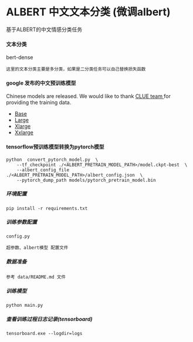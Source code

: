 # ALBERT 中文文本分类 (微调albert)

基于ALBERT的中文情感分类任务

#### 文本分类

bert-dense

```
这里的文本分类主要是多分类，如果是二分类任务可以自己替换损失函数
``` 

#### google 发布的中文预训练模型
Chinese models are released. We would like to thank [CLUE team ](https://github.com/CLUEbenchmark/CLUE) for providing the training data.
- [Base](https://storage.googleapis.com/albert_models/albert_base_zh.tar.gz)
- [Large](https://storage.googleapis.com/albert_models/albert_large_zh.tar.gz)
- [Xlarge](https://storage.googleapis.com/albert_models/albert_xlarge_zh.tar.gz)
- [Xxlarge](https://storage.googleapis.com/albert_models/albert_xxlarge_zh.tar.gz)



#### tensorflow预训练模型转换为pytorch模型

```
python  convert_pytorch_model.py  \
    --tf_checkpoint ./<ALBERT_PRETRAIN_MODEL_PATH>/model.ckpt-best  \
    --albert_config_file ./<ALBERT_PRETRAIN_MODEL_PATH>/albert_config.json  \
    --pytorch_dump_path models/pytorch_pretrain_model.bin
```

##### 环境配置

```
pip install -r requirements.txt
```

##### 训练参数配置

```
config.py  

超参数、albert模型 配置文件
```

##### 数据准备

```
参考 data/README.md 文件 
```

##### 训练模型

```
python main.py

```

##### 查看训练过程日志记录(tensorboard)

```
tensorboard.exe --logdir=logs
```





